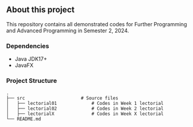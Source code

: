 ## About this project
This repository contains all demonstrated codes for Further Programming and Advanced Programming in Semester 2, 2024.

### Dependencies
* Java JDK17+
* JavaFX 

### Project Structure
    .
    ├── src                     # Source files
    │   ├── lectorial01             # Codes in Week 1 lectorial
    │   ├── lectorial02             # Codes in Week 2 lectorial
    │   ├── lectorialX              # Codes in Week X lectorial
    └── README.md

